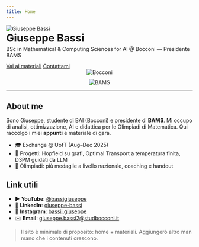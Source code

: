 ```yaml
---
title: Home
---
```



<!-- HERO con tua foto + loghi Bocconi e BAMS -->
<div class="hero">
<div class="left">
<img src="assets/profile.jpg" alt="Giuseppe Bassi" />
</div>
<div class="center">
<h1 style="margin:0">Giuseppe Bassi</h1>
<p style="margin:.25rem 0 0 0">BSc in Mathematical & Computing Sciences for AI @ Bocconi — Presidente BAMS</p>
<div class="cta" style="margin-top:.75rem">
<a class="md-button md-button--primary" href="notes/">Vai ai materiali</a>
<a class="md-button" href="mailto:giuseppe.bassi2@studbocconi.it">Contattami</a>
</div>
</div>
<div class="right" style="display:flex;flex-direction:column;gap:10px;align-items:center;justify-content:center">
<img src="assets/bocconi-logo.svg" alt="Bocconi" title="Università Bocconi" />
<img src="assets/bams-logo.svg" alt="BAMS" title="BAMS" />
</div>
</div>


---


## About me
Sono Giuseppe, studente di BAI (Bocconi) e presidente di **BAMS**. Mi occupo di analisi, ottimizzazione, AI e didattica per le Olimpiadi di Matematica. Qui raccolgo i miei **appunti** e materiale di gara.


- 🎓 Exchange @ UofT (Aug–Dec 2025)
- 🧠 Progetti: Hopfield su grafi, Optimal Transport a temperatura finita, D3PM guidati da LLM
- 🏅 Olimpiadi: più medaglie a livello nazionale, coaching e handout




## Link utili
- ▶️ **YouTube**: [@bassigiuseppe](https://www.youtube.com/@bassigiuseppe)
- 💼 **LinkedIn**: [giuseppe-bassi](https://www.linkedin.com/in/giuseppe-bassi/)
- 📸 **Instagram**: [bassii.giuseppe](https://www.instagram.com/bassii.giuseppe/)
- ✉️ **Email**: [giuseppe.bassi2@studbocconi.it](mailto:giuseppe.bassi2@studbocconi.it)


> Il sito è minimale di proposito: home + materiali. Aggiungerò altro man mano che i contenuti crescono.
